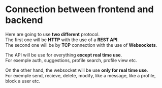 # Connection between frontend and backend

Here are going to use **two different** protocol.  
The first one will be **HTTP** with the use of a **REST API**.  
The second one will be by **TCP** connection with the use of **Websockets**.  

The API will be use for everything **except real time use**.  
For exemple auth, suggestions, profile search, profile view etc.  

On the other hand, the websocket will be use **only for real time use**.  
For exemple send, recieve, delete, modify, like a message, like a profile, block a user etc.
